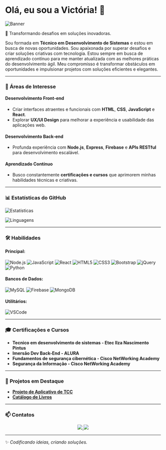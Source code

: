 # Olá, eu sou a Victória! 👋

![Banner](https://github.com/VictoriaBarbosa26/-VictoriaBarbosa26/blob/main/banner.gif?raw=true)

🌟 Transformando desafios em soluções inovadoras.

Sou formada em **Técnico em Desenvolvimento de Sistemas** e estou em busca de novas oportunidades. Sou apaixonada por superar desafios e criar soluções criativas com tecnologia. Estou sempre em busca de aprendizado contínuo para me manter atualizada com as melhores práticas do desenvolvimento ágil. Meu compromisso é transformar obstáculos em oportunidades e impulsionar projetos com soluções eficientes e elegantes.

---

### 🌟 **Áreas de Interesse**

#### Desenvolvimento Front-end
- Criar interfaces atraentes e funcionais com **HTML**, **CSS**, **JavaScript** e **React**.
- Explorar **UX/UI Design** para melhorar a experiência e usabilidade das aplicações web.

#### Desenvolvimento Back-end
- Profunda experiência com **Node.js**, **Express**, **Firebase** e **APIs RESTful** para desenvolvimento escalável.

#### Aprendizado Contínuo
- Busco constantemente **certificações e cursos** que aprimorem minhas habilidades técnicas e criativas.

---

### 📊 **Estatísticas do GitHub**
![Estatísticas](https://github-readme-stats.vercel.app/api?username=VictoriaBarbosa26&show_icons=true&theme=dark&count_private=true)

![Linguagens](https://github-readme-stats.vercel.app/api/top-langs/?username=VictoriaBarbosa26&layout=compact&theme=dark)

---

### 🛠️ **Habilidades**

#### **Principal:**
![Node.js](https://img.shields.io/badge/-Node.js-339933?style=for-the-badge&logo=node.js&logoColor=white)
![JavaScript](https://img.shields.io/badge/-JavaScript-F7DF1E?style=for-the-badge&logo=javascript&logoColor=black)
![React](https://img.shields.io/badge/-React-61DAFB?style=for-the-badge&logo=react&logoColor=black)
![HTML5](https://img.shields.io/badge/-HTML5-E34F26?style=for-the-badge&logo=html5&logoColor=white)
![CSS3](https://img.shields.io/badge/-CSS3-1572B6?style=for-the-badge&logo=css3&logoColor=white)
![Bootstrap](https://img.shields.io/badge/-Bootstrap-7952B3?style=for-the-badge&logo=bootstrap&logoColor=white)
![jQuery](https://img.shields.io/badge/-jQuery-0769AD?style=for-the-badge&logo=jquery&logoColor=white)
![Python](https://img.shields.io/badge/-Python-3776AB?style=for-the-badge&logo=python&logoColor=white)

#### **Bancos de Dados:**
![MySQL](https://img.shields.io/badge/-MySQL-4479A1?style=for-the-badge&logo=mysql&logoColor=white)
![Firebase](https://img.shields.io/badge/-Firebase-FFCB2F?style=for-the-badge&logo=firebase&logoColor=white)
![MongoDB](https://img.shields.io/badge/-MongoDB-47A248?style=for-the-badge&logo=mongodb&logoColor=white)

#### **Utilitários:**
![VSCode](https://img.shields.io/badge/-VS_Code-007ACC?style=for-the-badge&logo=visual-studio-code&logoColor=white)

---


### 🎓 **Certificações e Cursos**
- **Tecnico em desenvolvimento de sistemas - Etec Ilza Nascimento Pintus**  
- **Imersão Dev Back-End - ALURA**
- **Fundamentos de segurança cibernética - Cisco NetWorking Academy**
- **Segurança da Informação - Cisco NetWorking Academy** 

---

### 🔗 **Projetos em Destaque**
- [**Projeto de Aplicativo de TCC**](https://github.com/VictoriaBarbosa26/login-firebase)  
- [**Catálogo de Livros**](https://github.com/VictoriaBarbosa26/Node/tree/main/book-catalog)  

---

### 📫 **Contatos**
<div style="text-align: center;">
  <a href="https://www.linkedin.com/in/victória-barbosa-367748340">
    <img src="https://img.shields.io/badge/-LinkedIn-blue?style=flat-square&logo=LinkedIn&logoColor=white" />
  </a>
  <a href="mailto:victoria.barbosab26@example.com">
    <img src="https://img.shields.io/badge/-Email-c14438?style=flat-square&logo=Gmail&logoColor=white" />
  </a>
</div>

---

✨ _Codificando ideias, criando soluções._

